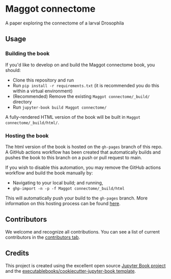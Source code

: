 # Maggot connectome

A paper exploring the connectome of a larval Drosophila

## Usage

### Building the book

If you'd like to develop on and build the Maggot connectome book, you should:

- Clone this repository and run
- Run `pip install -r requirements.txt` (it is recommended you do this within a virtual environment)
- (Recommended) Remove the existing `Maggot connectome/_build/` directory
- Run `jupyter-book build Maggot connectome/`

A fully-rendered HTML version of the book will be built in `Maggot connectome/_build/html/`.

### Hosting the book

The html version of the book is hosted on the `gh-pages` branch of this repo. A GitHub actions workflow has been created that automatically builds and pushes the book to this branch on a push or pull request to main.

If you wish to disable this automation, you may remove the GitHub actions workflow and build the book manually by:

- Navigating to your local build; and running,
- `ghp-import -n -p -f Maggot connectome/_build/html`

This will automatically push your build to the `gh-pages` branch. More information on this hosting process can be found [here](https://jupyterbook.org/publish/gh-pages.html#manually-host-your-book-with-github-pages).

## Contributors

We welcome and recognize all contributions. You can see a list of current contributors in the [contributors tab](https://github.com/bdpedigo/maggot_connectome/graphs/contributors).

## Credits

This project is created using the excellent open source [Jupyter Book project](https://jupyterbook.org/) and the [executablebooks/cookiecutter-jupyter-book template](https://github.com/executablebooks/cookiecutter-jupyter-book).
